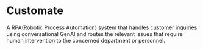 # Customate
A RPA(Robotic Process Automation)
system that handles customer inquiries
using conversational GenAI and routes
the relevant issues that require human
intervention to the concerned
department or personnel.
